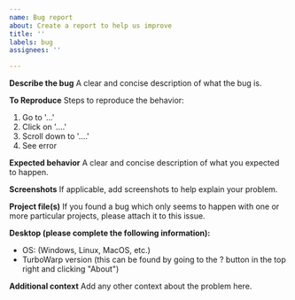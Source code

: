 ```yaml
---
name: Bug report
about: Create a report to help us improve
title: ''
labels: bug
assignees: ''

---
```


**Describe the bug**
A clear and concise description of what the bug is.

**To Reproduce**
Steps to reproduce the behavior:
1. Go to '...'
2. Click on '....'
3. Scroll down to '....'
4. See error

**Expected behavior**
A clear and concise description of what you expected to happen.

**Screenshots**
If applicable, add screenshots to help explain your problem.

**Project file(s)**
If you found a bug which only seems to happen with one or more particular projects, please attach it to this issue.

**Desktop (please complete the following information):**
 - OS: (Windows, Linux, MacOS, etc.)
 - TurboWarp version (this can be found by going to the ? button in the top right and clicking "About")

**Additional context**
Add any other context about the problem here.
